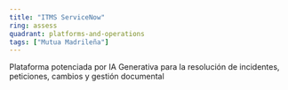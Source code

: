 ```yaml
---
title: "ITMS ServiceNow"
ring: assess
quadrant: platforms-and-operations
tags: ["Mutua Madrileña"]
---
```


Plataforma potenciada por IA Generativa para la resolución de incidentes, peticiones, cambios y gestión documental
